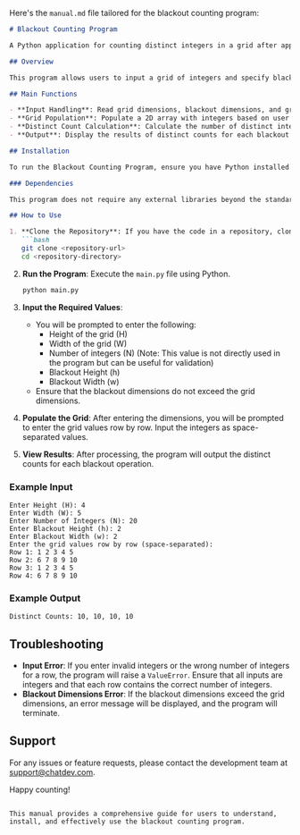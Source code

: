 Here's the `manual.md` file tailored for the blackout counting program:

```markdown
# Blackout Counting Program

A Python application for counting distinct integers in a grid after applying blackout operations.

## Overview

This program allows users to input a grid of integers and specify blackout dimensions. It then calculates the number of distinct integers visible after applying blackout operations at various starting positions within the grid.

## Main Functions

- **Input Handling**: Read grid dimensions, blackout dimensions, and grid values from standard input.
- **Grid Population**: Populate a 2D array with integers based on user input.
- **Distinct Count Calculation**: Calculate the number of distinct integers visible after each blackout operation.
- **Output**: Display the results of distinct counts for each blackout operation.

## Installation

To run the Blackout Counting Program, ensure you have Python installed on your system. You can download Python from [python.org](https://www.python.org/downloads/).

### Dependencies

This program does not require any external libraries beyond the standard Python library. However, ensure you have Python 3.x installed.

## How to Use

1. **Clone the Repository**: If you have the code in a repository, clone it to your local machine.
   ```bash
   git clone <repository-url>
   cd <repository-directory>
   ```

2. **Run the Program**: Execute the `main.py` file using Python.
   ```bash
   python main.py
   ```

3. **Input the Required Values**:
   - You will be prompted to enter the following:
     - Height of the grid (H)
     - Width of the grid (W)
     - Number of integers (N) (Note: This value is not directly used in the program but can be useful for validation)
     - Blackout Height (h)
     - Blackout Width (w)
   - Ensure that the blackout dimensions do not exceed the grid dimensions.

4. **Populate the Grid**: After entering the dimensions, you will be prompted to enter the grid values row by row. Input the integers as space-separated values.

5. **View Results**: After processing, the program will output the distinct counts for each blackout operation.

### Example Input

```
Enter Height (H): 4
Enter Width (W): 5
Enter Number of Integers (N): 20
Enter Blackout Height (h): 2
Enter Blackout Width (w): 2
Enter the grid values row by row (space-separated):
Row 1: 1 2 3 4 5
Row 2: 6 7 8 9 10
Row 3: 1 2 3 4 5
Row 4: 6 7 8 9 10
```

### Example Output

```
Distinct Counts: 10, 10, 10, 10
```

## Troubleshooting

- **Input Error**: If you enter invalid integers or the wrong number of integers for a row, the program will raise a `ValueError`. Ensure that all inputs are integers and that each row contains the correct number of integers.
- **Blackout Dimensions Error**: If the blackout dimensions exceed the grid dimensions, an error message will be displayed, and the program will terminate.

## Support

For any issues or feature requests, please contact the development team at [support@chatdev.com](mailto:support@chatdev.com).

Happy counting!
```

This manual provides a comprehensive guide for users to understand, install, and effectively use the blackout counting program.
